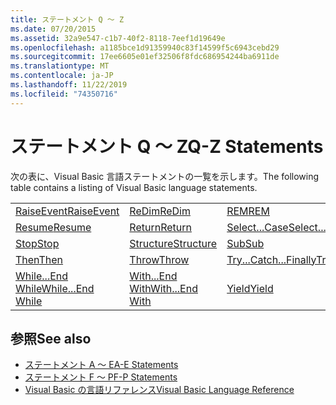 ```yaml
---
title: ステートメント Q ～ Z
ms.date: 07/20/2015
ms.assetid: 32a9e547-c1b7-40f2-8118-7eef1d19649e
ms.openlocfilehash: a1185bce1d91359940c83f14599f5c6943cebd29
ms.sourcegitcommit: 17ee6605e01ef32506f8fdc686954244ba6911de
ms.translationtype: MT
ms.contentlocale: ja-JP
ms.lasthandoff: 11/22/2019
ms.locfileid: "74350716"
---
```

# <a name="q-z-statements"></a><span data-ttu-id="482a3-102">ステートメント Q ～ Z</span><span class="sxs-lookup"><span data-stu-id="482a3-102">Q-Z Statements</span></span>
<span data-ttu-id="482a3-103">次の表に、Visual Basic 言語ステートメントの一覧を示します。</span><span class="sxs-lookup"><span data-stu-id="482a3-103">The following table contains a listing of Visual Basic language statements.</span></span>  
  
|||||  
|---|---|---|---|  
|[<span data-ttu-id="482a3-104">RaiseEvent</span><span class="sxs-lookup"><span data-stu-id="482a3-104">RaiseEvent</span></span>](../../../visual-basic/language-reference/statements/raiseevent-statement.md)|[<span data-ttu-id="482a3-105">ReDim</span><span class="sxs-lookup"><span data-stu-id="482a3-105">ReDim</span></span>](../../../visual-basic/language-reference/statements/redim-statement.md)|[<span data-ttu-id="482a3-106">REM</span><span class="sxs-lookup"><span data-stu-id="482a3-106">REM</span></span>](../../../visual-basic/language-reference/statements/rem-statement.md)|[<span data-ttu-id="482a3-107">RemoveHandler</span><span class="sxs-lookup"><span data-stu-id="482a3-107">RemoveHandler</span></span>](../../../visual-basic/language-reference/statements/removehandler-statement.md)|  
|[<span data-ttu-id="482a3-108">Resume</span><span class="sxs-lookup"><span data-stu-id="482a3-108">Resume</span></span>](../../../visual-basic/language-reference/statements/resume-statement.md)|[<span data-ttu-id="482a3-109">Return</span><span class="sxs-lookup"><span data-stu-id="482a3-109">Return</span></span>](../../../visual-basic/language-reference/statements/return-statement.md)|[<span data-ttu-id="482a3-110">Select...Case</span><span class="sxs-lookup"><span data-stu-id="482a3-110">Select...Case</span></span>](../../../visual-basic/language-reference/statements/select-case-statement.md)|[<span data-ttu-id="482a3-111">Set</span><span class="sxs-lookup"><span data-stu-id="482a3-111">Set</span></span>](../../../visual-basic/language-reference/statements/set-statement.md)|  
|[<span data-ttu-id="482a3-112">Stop</span><span class="sxs-lookup"><span data-stu-id="482a3-112">Stop</span></span>](../../../visual-basic/language-reference/statements/stop-statement.md)|[<span data-ttu-id="482a3-113">Structure</span><span class="sxs-lookup"><span data-stu-id="482a3-113">Structure</span></span>](../../../visual-basic/language-reference/statements/structure-statement.md)|[<span data-ttu-id="482a3-114">Sub</span><span class="sxs-lookup"><span data-stu-id="482a3-114">Sub</span></span>](../../../visual-basic/language-reference/statements/sub-statement.md)|[<span data-ttu-id="482a3-115">SyncLock</span><span class="sxs-lookup"><span data-stu-id="482a3-115">SyncLock</span></span>](../../../visual-basic/language-reference/statements/synclock-statement.md)|  
|[<span data-ttu-id="482a3-116">Then</span><span class="sxs-lookup"><span data-stu-id="482a3-116">Then</span></span>](../../../visual-basic/language-reference/statements/then-statement.md)|[<span data-ttu-id="482a3-117">Throw</span><span class="sxs-lookup"><span data-stu-id="482a3-117">Throw</span></span>](../../../visual-basic/language-reference/statements/throw-statement.md)|[<span data-ttu-id="482a3-118">Try...Catch...Finally</span><span class="sxs-lookup"><span data-stu-id="482a3-118">Try...Catch...Finally</span></span>](../../../visual-basic/language-reference/statements/try-catch-finally-statement.md)|[<span data-ttu-id="482a3-119">Using</span><span class="sxs-lookup"><span data-stu-id="482a3-119">Using</span></span>](../../../visual-basic/language-reference/statements/using-statement.md)|  
|[<span data-ttu-id="482a3-120">While...End While</span><span class="sxs-lookup"><span data-stu-id="482a3-120">While...End While</span></span>](../../../visual-basic/language-reference/statements/while-end-while-statement.md)|[<span data-ttu-id="482a3-121">With...End With</span><span class="sxs-lookup"><span data-stu-id="482a3-121">With...End With</span></span>](../../../visual-basic/language-reference/statements/with-end-with-statement.md)|[<span data-ttu-id="482a3-122">Yield</span><span class="sxs-lookup"><span data-stu-id="482a3-122">Yield</span></span>](../../../visual-basic/language-reference/statements/yield-statement.md)||  
  
## <a name="see-also"></a><span data-ttu-id="482a3-123">参照</span><span class="sxs-lookup"><span data-stu-id="482a3-123">See also</span></span>

- [<span data-ttu-id="482a3-124">ステートメント A ～ E</span><span class="sxs-lookup"><span data-stu-id="482a3-124">A-E Statements</span></span>](../../../visual-basic/language-reference/statements/a-e-statements.md)
- [<span data-ttu-id="482a3-125">ステートメント F ～ P</span><span class="sxs-lookup"><span data-stu-id="482a3-125">F-P Statements</span></span>](../../../visual-basic/language-reference/statements/f-p-statements.md)
- [<span data-ttu-id="482a3-126">Visual Basic の言語リファレンス</span><span class="sxs-lookup"><span data-stu-id="482a3-126">Visual Basic Language Reference</span></span>](../../../visual-basic/language-reference/index.md)
